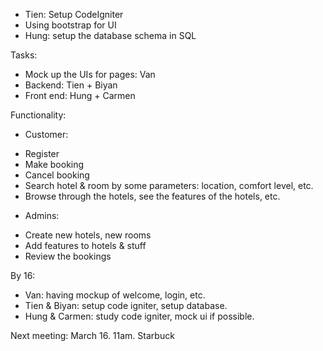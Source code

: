 - Tien: Setup CodeIgniter
- Using bootstrap for UI
- Hung: setup the database schema in SQL

Tasks:
- Mock up the UIs for pages: Van
- Backend: Tien + Biyan
- Front end: Hung + Carmen

Functionality:
- Customer:
+ Register
+ Make booking
+ Cancel booking
+ Search hotel & room by some parameters: location, comfort level, etc.
+ Browse through the hotels, see the features of the hotels, etc.

- Admins:
+ Create new hotels, new rooms
+ Add features to hotels & stuff
+ Review the bookings

By 16:
- Van: having mockup of welcome, login, etc.
- Tien & Biyan: setup code igniter, setup database.
- Hung & Carmen: study code igniter, mock ui if possible.

Next meeting: March 16. 11am. Starbuck
